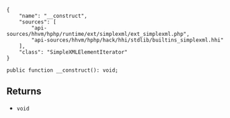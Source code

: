 ``` yamlmeta
{
    "name": "__construct",
    "sources": [
        "api-sources/hhvm/hphp/runtime/ext/simplexml/ext_simplexml.php",
        "api-sources/hhvm/hphp/hack/hhi/stdlib/builtins_simplexml.hhi"
    ],
    "class": "SimpleXMLElementIterator"
}
```




``` Hack
public function __construct(): void;
```




## Returns




+ ` void `
<!-- HHAPIDOC -->
